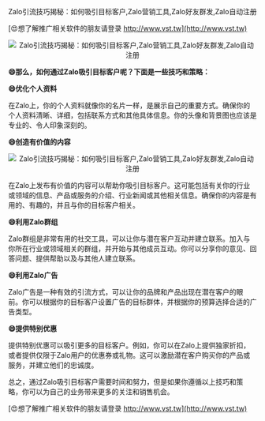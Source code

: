 Zalo引流技巧揭秘：如何吸引目标客户,Zalo营销工具,Zalo好友群发,Zalo自动注册

[😍想了解推广相关软件的朋友请登录 http://www.vst.tw](http://www.vst.tw)

 <center><img src="https://vst.tw/MP4/tuiguang/png/3.png" alt="Zalo引流技巧揭秘：如何吸引目标客户,Zalo营销工具,Zalo好友群发,Zalo自动注册"></center>

**😄那么，如何通过Zalo吸引目标客户呢？下面是一些技巧和策略：**

**😄优化个人资料**

在Zalo上，你的个人资料就像你的名片一样，是展示自己的重要方式。确保你的个人资料清晰、详细，包括联系方式和其他具体信息。你的头像和背景图也应该是专业的、令人印象深刻的。

**😄创造有价值的内容**

 <center><img src="https://vst.tw/MP4/tuiguang/png/8.png" alt="Zalo引流技巧揭秘：如何吸引目标客户,Zalo营销工具,Zalo好友群发,Zalo自动注册"></center>

在Zalo上发布有价值的内容可以帮助你吸引目标客户。这可能包括有关你的行业或领域的信息、产品或服务的介绍、行业新闻或其他相关信息。确保你的内容是有用的、有趣的，并且与你的目标客户相关。

**😄利用Zalo群组**

Zalo群组是非常有用的社交工具，可以让你与潜在客户互动并建立联系。加入与你所在行业或领域相关的群组，并开始与其他成员互动。你可以分享你的意见、回答问题、提供帮助以及与其他人建立联系。

**😄利用Zalo广告**

Zalo广告是一种有效的引流方式，可以让你的品牌和产品出现在潜在客户的眼前。你可以根据你的目标客户设置广告的目标群体，并根据你的预算选择合适的广告类型。

**😄提供特别优惠**

提供特别优惠可以吸引更多的目标客户。例如，你可以在Zalo上提供独家折扣，或者提供仅限于Zalo用户的优惠券或礼物。这可以激励潜在客户购买你的产品或服务，并建立他们的忠诚度。

总之，通过Zalo吸引目标客户需要时间和努力，但是如果你遵循以上技巧和策略，你可以为自己的业务带来更多的关注和销售机会。

[😍想了解推广相关软件的朋友请登录 http://www.vst.tw](http://www.vst.tw)



